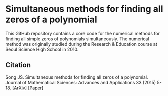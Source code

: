 # Simultaneous methods for finding all zeros of a polynomial
This GitHub repository contains a core code for the numerical methods for finding all simple zeros of polynomials simultaneously. The numerical method was originally studied during the Research & Education course at Seoul Science High School in 2010.

## Citation
Song JS. Simultaneous methods for finding all zeros of a polynomial. Journal of Mathematical Sciences: Advances and Applications 33 (2015) 5-18. [[ArXiv]](https://arxiv.org/abs/1501.05033) [[Paper]](https://doi.org/10.18642/jmsaa_7100121485)
